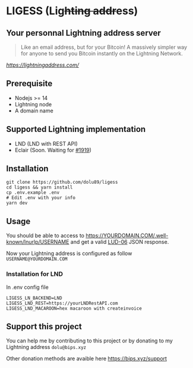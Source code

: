 # LIGESS (**Lig**~~hting addr~~**ess**)

## Your personnal Lightning address server
> Like an email address, but for your Bitcoin!
A massively simpler way for anyone to send you Bitcoin instantly on the Lightning Network.

*https://lightningaddress.com/*

## Prerequisite
- Nodejs >= 14
- Lightning node
- A domain name

## Supported Lightning implementation
- LND (LND with REST API)
- Eclair (Soon. Waiting for [#1919](https://github.com/ACINQ/eclair/pull/1919))

## Installation
``` shell
git clone https://github.com/dolu89/ligess
cd ligess && yarn install
cp .env.example .env
# Edit .env with your info
yarn dev
```

## Usage
You should be able to access to https://YOURDOMAIN.COM/.well-known/lnurlp/USERNAME and get a valid [LUD-06](https://github.com/fiatjaf/lnurl-rfc/blob/luds/06.md) JSON response.

Now your Lightning address is configured as follow `USERNAME@YOURDOMAIN.COM`


### Installation for LND
In .env config file
```
LIGESS_LN_BACKEND=LND
LIGESS_LND_REST=https://yourLNDRestAPI.com
LIGESS_LND_MACAROON=hex macaroon with createinvoice
```

## Support this project
You can help me by contributing to this project or by donating to my Lightning address `dolu@bips.xyz`

Other donation methods are avaible here https://bips.xyz/support
